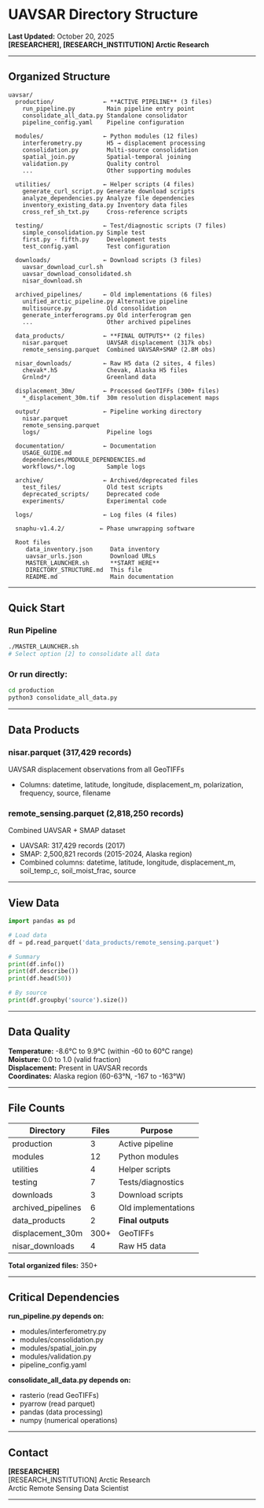 # UAVSAR Directory Structure
**Last Updated:** October 20, 2025  
**[RESEARCHER], [RESEARCH_INSTITUTION] Arctic Research**

---

##  Organized Structure
```
uavsar/
  production/              ← **ACTIVE PIPELINE** (3 files)
    run_pipeline.py         Main pipeline entry point
    consolidate_all_data.py Standalone consolidator
    pipeline_config.yaml    Pipeline configuration

  modules/                 ← Python modules (12 files)
    interferometry.py       H5 → displacement processing
    consolidation.py        Multi-source consolidation
    spatial_join.py         Spatial-temporal joining
    validation.py           Quality control
    ...                     Other supporting modules

  utilities/               ← Helper scripts (4 files)
    generate_curl_script.py Generate download scripts
    analyze_dependencies.py Analyze file dependencies
    inventory_existing_data.py Inventory data files
    cross_ref_sh_txt.py     Cross-reference scripts

  testing/                 ← Test/diagnostic scripts (7 files)
    simple_consolidation.py Simple test
    first.py - fifth.py     Development tests
    test_config.yaml        Test configuration

  downloads/               ← Download scripts (3 files)
    uavsar_download_curl.sh
    uavsar_download_consolidated.sh
    nisar_download.sh

  archived_pipelines/      ← Old implementations (6 files)
    unified_arctic_pipeline.py Alternative pipeline
    multisource.py          Old consolidation
    generate_interferograms.py Old interferogram gen
    ...                     Other archived pipelines

  data_products/           ← **FINAL OUTPUTS** (2 files)
    nisar.parquet           UAVSAR displacement (317k obs)
    remote_sensing.parquet  Combined UAVSAR+SMAP (2.8M obs)

  nisar_downloads/         ← Raw H5 data (2 sites, 4 files)
    chevak*.h5              Chevak, Alaska H5 files
    Grnlnd*/                Greenland data

  displacement_30m/        ← Processed GeoTIFFs (300+ files)
    *_displacement_30m.tif  30m resolution displacement maps

  output/                  ← Pipeline working directory
    nisar.parquet
    remote_sensing.parquet
    logs/                   Pipeline logs

  documentation/           ← Documentation
    USAGE_GUIDE.md
    dependencies/MODULE_DEPENDENCIES.md
    workflows/*.log         Sample logs

  archive/                 ← Archived/deprecated files
    test_files/             Old test scripts
    deprecated_scripts/     Deprecated code
    experiments/            Experimental code

  logs/                    ← Log files (4 files)

  snaphu-v1.4.2/          ← Phase unwrapping software

  Root files
     data_inventory.json     Data inventory
     uavsar_urls.json        Download URLs
     MASTER_LAUNCHER.sh      **START HERE**
     DIRECTORY_STRUCTURE.md  This file
     README.md               Main documentation
```

---

##  Quick Start

### Run Pipeline
```bash
./MASTER_LAUNCHER.sh
# Select option [2] to consolidate all data
```

### Or run directly:
```bash
cd production
python3 consolidate_all_data.py
```

---

##  Data Products

### nisar.parquet (317,429 records)
UAVSAR displacement observations from all GeoTIFFs
- Columns: datetime, latitude, longitude, displacement_m, polarization, frequency, source, filename

### remote_sensing.parquet (2,818,250 records)
Combined UAVSAR + SMAP dataset
- UAVSAR: 317,429 records (2017)
- SMAP: 2,500,821 records (2015-2024, Alaska region)
- Combined columns: datetime, latitude, longitude, displacement_m, soil_temp_c, soil_moist_frac, source

---

##  View Data
```python
import pandas as pd

# Load data
df = pd.read_parquet('data_products/remote_sensing.parquet')

# Summary
print(df.info())
print(df.describe())
print(df.head(50))

# By source
print(df.groupby('source').size())
```

---

##  Data Quality

**Temperature:** -8.6°C to 9.9°C  (within -60 to 60°C range)  
**Moisture:** 0.0 to 1.0  (valid fraction)  
**Displacement:** Present in UAVSAR records   
**Coordinates:** Alaska region (60-63°N, -167 to -163°W)   

---

##  File Counts

| Directory | Files | Purpose |
|-----------|-------|---------|
| production | 3 | Active pipeline |
| modules | 12 | Python modules |
| utilities | 4 | Helper scripts |
| testing | 7 | Tests/diagnostics |
| downloads | 3 | Download scripts |
| archived_pipelines | 6 | Old implementations |
| data_products | 2 | **Final outputs** |
| displacement_30m | 300+ | GeoTIFFs |
| nisar_downloads | 4 | Raw H5 data |

**Total organized files:** 350+

---

##  Critical Dependencies

**run_pipeline.py depends on:**
- modules/interferometry.py
- modules/consolidation.py
- modules/spatial_join.py
- modules/validation.py
- pipeline_config.yaml

**consolidate_all_data.py depends on:**
- rasterio (read GeoTIFFs)
- pyarrow (read parquet)
- pandas (data processing)
- numpy (numerical operations)

---

##  Contact

**[RESEARCHER]**  
[RESEARCH_INSTITUTION] Arctic Research  
Arctic Remote Sensing Data Scientist  

---
